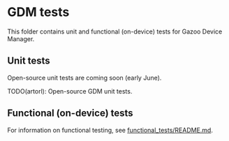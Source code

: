 # GDM tests

This folder contains unit and functional (on-device) tests for Gazoo Device
Manager.

## Unit tests

Open-source unit tests are coming soon (early June).

TODO(artorl): Open-source GDM unit tests.

## Functional (on-device) tests

For information on functional testing, see
[functional_tests/README.md](functional_tests/README.md).
